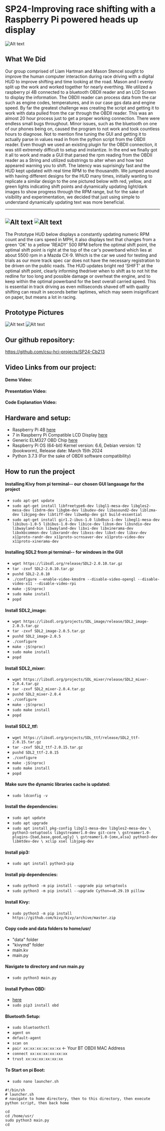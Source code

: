 # SP24-Improving race shifting with a Raspberry Pi powered heads up display

![Alt text](data/Images/20240506_175740.jpg?raw=true "Title")

## What We Did
Our group comprised of Liam Hartman and Mason Stencel sought to improve the human computer interaction during race driving with a digital HUD to improve shifting and time looking at the road. 
Mason and I evenly split up the work and worked together for nearly everthing. 
We utilized a raspberry pi 4B connected to a bluetooth OBDII reader and an LCD Screen to display the information.
The OBDII reader can process data from the car such as engine codes, temperatures, and in our case gps data and engine speed. 
By far the greatest challenge was creating the script and getting it to work with data pulled from the car through the OBDII reader. This was an almost 20 hour process just to get a proper working connection.
There were endless small bugs throughout. Minor issues, such as the bluetooth on one of our phones being on, caused the program to not work and took countless hours to diagnose. 
Not to mention fine tuning the GUI and getting it to actually parse in values read in from the python script from the OBDII reader. 
Even though we used an existing plugin for the OBDII connection, it was still extremely difficult to setup and instantize. 
In the end we finally got it all to work and made a GUI that parsed the rpm reading from the OBDII reader as a String and utilized substrings to alter when and how text appeared warning you to shift.
The latency was suprisingly fast and the HUD kept updated with real time RPM to the thousandth. 
We jumped around with having different designs for the HUD many times, initially wanting to replicate a similar design to the one pictured below with red, yellow, and green lights indicating shift points and dynamically updating light/dark images to show progress through the RPM range,
but for the sake of visibility and experimentation, we decided that just using simple to understand dynamically updating text was more beneficial. 

---
![Alt text](data/Images/ExampleRPM.jpg?raw=true "Title")
![Alt text](data/Images/RectangleVersion.png?raw=true "Title")
---

The Prototype HUD below displays a constantly updating numeric RPM count and the cars speed in MPH, it also displays text that changes from a green 'OK' to a yellow 'READY' 500 RPM before the optimal shift point, the optimal shift point is 
right at the top of the car's powerband which lies at about 5500 rpm in a Mazda CX-9. Which is the car we used for testing and trials as our more track spec car does not have the necessary registration to be driven on the public roads. 
The HUD updates bright red 'SHIFT' at the optimal shift point, clearly informing thedriver when to shift as to not hit the redline for too long and possible damage or overheat the engine, and to keep within the optimal powerband for the best overall carried speed. 
This is essential in track driving as even milliseconds shaved off with quality shifting can result in seconds better laptimes, which may seem insignificant on paper, but means a lot in racing. 

## Prototype Pictures
![Alt text](data/Images/20240506_175750(1).jpg?raw=true "Title")
![Alt text](data/Images/20240506_175750.jpg?raw=true "Title")
## Our github repository:
https://github.com/csu-hci-projects/SP24-Cb213

## Video Links from our project:
#### Demo Video:
#### Presentation Video:
#### Code Explanation Video: 

## Hardware and setup:
- Raspberry Pi 4B <u>[here](https://www.amazon.com/Raspberry-Pi-Computer-Suitable-Workstation/dp/B0899VXM8F/ref=sr_1_4?dib=eyJ2IjoiMSJ9.mP4drOfyakW9P2E6ytjWi1Dw0PQxL-Sc1CRzWf-ayOeFXq7dwFWtzoG82WzU25ZkPVlzjV3imXZ2hwHfWyDn9shPao4IqA4gqXBsAYxI52NS0z7AgQioveqIQ1zacFrsFhxBa2aCrA3va0MtR3xgbrNKrCU0m-byPpEbLOCdcZA76Dyj8MAPYNkj9Ba2xUe7_u2oL0GCb-m68LqrDgSg_rrFI2M3-iB8qyHgW9U-Gic.Is6NkNRdQ7_Ij12SCAoDxZYJnEoNy9law47qb4Nj2cA&dib_tag=se&keywords=raspberry+pi+4+model+b&qid=1715048708&sr=8-4)</u>
- 7 in Raspberry Pi Compatible LCD Display <u>[here](https://www.amazon.com/GeeekPi-Raspberry-1024x600-Display-Portable/dp/B0CHRD7CQ3/ref=sr_1_3?crid=1H16K4QM1GHI9&dib=eyJ2IjoiMSJ9.twZud7y9W0u7JivHUrlIvR_tP-swfTW5BsLRF-1f4AFct7xgrF_5tVBZnSbvIyCHf35DqGnN_DIidW0PMTBvLK03A0DDQzAPlJTVvFcj11oDiCyAFRrNCgncfBCcK0xme_E0dIkDBkdZVdo7npPhkWyCrhvIhYgMS_MQDgHsvztbWx_WQyLlhAKqn6OeZIN_7GoA84Ie8VgvTJJDliMRJo9ZuxGFilNhpoXYbqzR7sM.Xhl_41ElD6po8xW6yKO3Zqj83NvEgjYwCrKGFsTk0Kg&dib_tag=se&keywords=raspberry%2Bpi%2B7in%2Bdisplay%2B1024x600&qid=1715048646&sprefix=raspberry%2Bpi%2B7in%2Bdisplay%2B1024x600%2Caps%2C137&sr=8-3&th=1)</u>
- Generic ELM327 OBD Chip <u>[here](https://www.amazon.com/dp/B011NSX27A?ref=nb_sb_ss_w_as-reorder_k0_1_5&amp=&crid=2G321JFQ6RFD5&amp=&sprefix=obd2+)</u>
- Raspberry Pi OS (64-bit) Kernel version: 6.6, Debian version: 12 (bookworm), Release date: March 15th 2024
- Python 3.7.3 (For the sake of OBDII software compatibility)

## How to run the project 

#### Installing Kivy from pi terminal-- our chosen GUI langauage for the project
- `sudo apt-get update`
- `sudo apt-get install libfreetype6-dev libgl1-mesa-dev libgles2-mesa-dev libdrm-dev libgbm-dev libudev-dev libasound2-dev liblzma-dev libjpeg-dev libtiff-dev libwebp-dev git build-essential`
- `sudo apt-get install gir1.2-ibus-1.0 libdbus-1-dev libegl1-mesa-dev libibus-1.0-5 libibus-1.0-dev libice-dev libsm-dev libsndio-dev libwayland-bin libwayland-dev libxi-dev libxinerama-dev libxkbcommon-dev libxrandr-dev libxss-dev libxt-dev libxv-dev x11proto-randr-dev x11proto-scrnsaver-dev x11proto-video-dev x11proto-xinerama-dev`

#### Installing SDL2 from pi terminal-- for windows in the GUI
- `wget https://libsdl.org/release/SDL2-2.0.10.tar.gz`
- `tar -zxvf SDL2-2.0.10.tar.gz`
- `pushd SDL2-2.0.10`
- `./configure --enable-video-kmsdrm --disable-video-opengl --disable-video-x11 --disable-video-rpi`
- `make -j$(nproc)`
- `sudo make install`
- `popd`

#### Install SDL2_image:
- `wget https://libsdl.org/projects/SDL_image/release/SDL2_image-2.0.5.tar.gz`
- `tar -zxvf SDL2_image-2.0.5.tar.gz`
- `pushd SDL2_image-2.0.5`
- `./configure`
- `make -j$(nproc)`
- `sudo make install`
- `popd`

#### Install SDL2_mixer:
- `wget https://libsdl.org/projects/SDL_mixer/release/SDL2_mixer-2.0.4.tar.gz`
- `tar -zxvf SDL2_mixer-2.0.4.tar.gz`
- `pushd SDL2_mixer-2.0.4`
- `./configure`
- `make -j$(nproc)`
- `sudo make install`
- `popd`

#### Install SDL2_ttf:
- `wget https://libsdl.org/projects/SDL_ttf/release/SDL2_ttf-2.0.15.tar.gz`
- `tar -zxvf SDL2_ttf-2.0.15.tar.gz`
- `pushd SDL2_ttf-2.0.15`
- `./configure`
- `make -j$(nproc)`
- `sudo make install`
- `popd`

#### Make sure the dynamic libraries cache is updated:
- `sudo ldconfig -v`

#### Install the dependencies:
- `sudo apt update`
- `sudo apt upgrade`
- `sudo apt install pkg-config libgl1-mesa-dev libgles2-mesa-dev \
   python3-setuptools libgstreamer1.0-dev git-core \
   gstreamer1.0-plugins-{bad,base,good,ugly} \
   gstreamer1.0-{omx,alsa} python3-dev libmtdev-dev \
   xclip xsel libjpeg-dev`

#### Install pip3:
- `sudo apt install python3-pip`

#### Install pip dependencies:
- `sudo python3 -m pip install --upgrade pip setuptools`
- `sudo python3 -m pip install --upgrade Cython==0.29.19 pillow`

#### Install Kivy:
- `sudo python3 -m pip install https://github.com/kivy/kivy/archive/master.zip`

#### Copy code and data folders to home/usr/
- "data" folder
- "kivymd" folder
- main.kv
- main.py

#### Navigate to directory and run main.py 
- `sudo python3 main.py`

#### Install Python OBD:
- <u>[here](https://python-obd.readthedocs.io/en/latest/#installation)</u>
- `sudo pip3 install obd`

#### Bluetooth Setup:
- `sudo bluetoothctl`
- `agent on`
- `default-agent`
- `scan on`
- `pair xx:xx:xx:xx:xx:xx` <- Your BT OBDII MAC Address
- `connect xx:xx:xx:xx:xx:xx`
- `trust xx:xx:xx:xx:xx:xx`

#### To Start on pi Boot:
- `sudo nano launcher.sh`
```
#!/bin/sh
# launcher.sh
# navigate to home directory, then to this directory, then execute python script, then back home

cd
cd /home/usr/
sudo python3 main.py
cd
```

